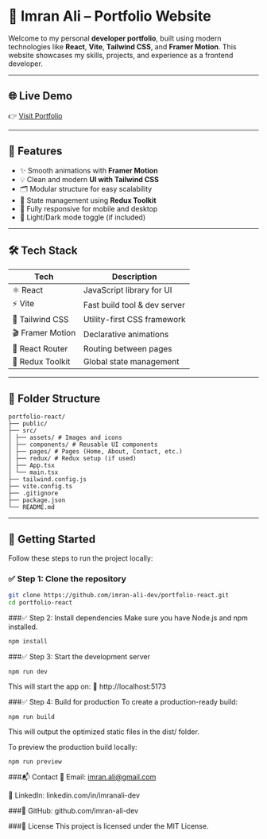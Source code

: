 # 💼 Imran Ali – Portfolio Website

Welcome to my personal **developer portfolio**, built using modern technologies like **React**, **Vite**, **Tailwind CSS**, and **Framer Motion**. This website showcases my skills, projects, and experience as a frontend developer.

---

## 🌐 Live Demo

👉 [Visit Portfolio](https://imranali.vercel.app)

---

## 🚀 Features

- ✨ Smooth animations with **Framer Motion**
- 💡 Clean and modern **UI with Tailwind CSS**
- 🗂️ Modular structure for easy scalability
- 🔄 State management using **Redux Toolkit**
- 📱 Fully responsive for mobile and desktop
- 🌙 Light/Dark mode toggle (if included)

---

## 🛠️ Tech Stack

| Tech            | Description                         |
|-----------------|-------------------------------------|
| ⚛️ React        | JavaScript library for UI           |
| ⚡ Vite         | Fast build tool & dev server        |
| 🎨 Tailwind CSS | Utility-first CSS framework         |
| 🎬 Framer Motion| Declarative animations              |
| 🔗 React Router | Routing between pages               |
| 🧰 Redux Toolkit| Global state management             |

---

## 📁 Folder Structure
```
portfolio-react/
├── public/
├── src/
│ ├── assets/ # Images and icons
│ ├── components/ # Reusable UI components
│ ├── pages/ # Pages (Home, About, Contact, etc.)
│ ├── redux/ # Redux setup (if used)
│ ├── App.tsx
│ └── main.tsx
├── tailwind.config.js
├── vite.config.ts
├── .gitignore
├── package.json
└── README.md
```
---

## 🚀 Getting Started
Follow these steps to run the project locally:

### ✅ Step 1: Clone the repository

```bash
git clone https://github.com/imran-ali-dev/portfolio-react.git
cd portfolio-react
```

###✅ Step 2: Install dependencies
Make sure you have Node.js and npm installed.

```bash
npm install
```

###✅ Step 3: Start the development server
```
npm run dev
```
This will start the app on:
📍 http://localhost:5173

###✅ Step 4: Build for production
To create a production-ready build:
```
npm run build
```

This will output the optimized static files in the dist/ folder.

To preview the production build locally:
```
npm run preview
```
###📬 Contact
📧 Email: imran.ali@gmail.com

🔗 LinkedIn: linkedin.com/in/imranali-dev

###🐙 GitHub: github.com/imran-ali-dev

###📄 License
This project is licensed under the MIT License.
